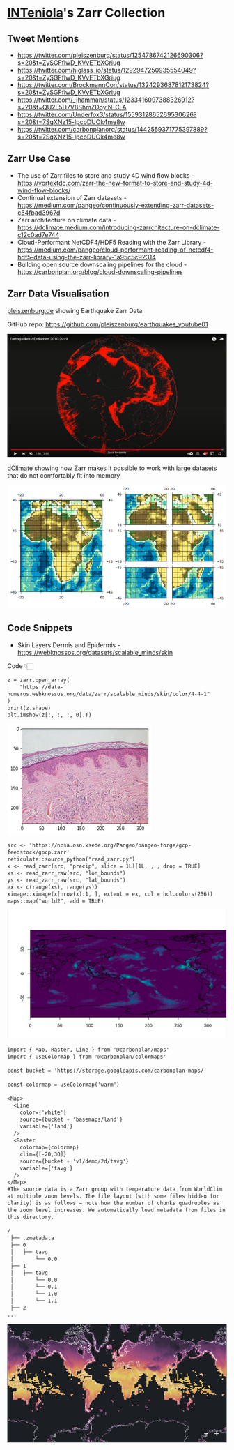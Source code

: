 # [INTeniola](https://github.com/INTeniola/)'s Zarr Collection

## Tweet Mentions

- https://twitter.com/pleiszenburg/status/1254786742126690306?s=20&t=ZySGFflwD_KVvETbXGriug
- https://twitter.com/higlass_io/status/1292947250935554049?s=20&t=ZySGFflwD_KVvETbXGriug
- https://twitter.com/BrockmannCon/status/1324293687812173824?s=20&t=ZySGFflwD_KVvETbXGriug
- https://twitter.com/_jhamman/status/1233416097388326912?s=20&t=QU2L5D7V8ShmZDoyiN-C-A
- https://twitter.com/Underfox3/status/1559312865269530626?s=20&t=7SqXNz15-lpcbDUOk4me8w
- https://twitter.com/carbonplanorg/status/1442559371775397889?s=20&t=7SqXNz15-lpcbDUOk4me8w

## Zarr Use Case
- The use of Zarr files to store and study 4D wind flow blocks - https://vortexfdc.com/zarr-the-new-format-to-store-and-study-4d-wind-flow-blocks/
- Continual extension of Zarr datasets - https://medium.com/pangeo/continuously-extending-zarr-datasets-c54fbad3967d
- Zarr architecture on climate data - https://dclimate.medium.com/introducing-zarrchitecture-on-dclimate-c12c0ad7e744
- Cloud-Performant NetCDF4/HDF5 Reading with the Zarr Library - https://medium.com/pangeo/cloud-performant-reading-of-netcdf4-hdf5-data-using-the-zarr-library-1a95c5c92314
- Building open source downscaling pipelines for the cloud - https://carbonplan.org/blog/cloud-downscaling-pipelines
## Zarr Data Visualisation

[pleiszenburg.de](https://youtu.be/RLHM5MQ5kAs) showing Earthquake Zarr Data

GitHub repo: https://github.com/pleiszenburg/earthquakes_youtube01

![image1](/_data/INTeniola/screenshots/EarthQuake.PNG)

[dClimate](https://dclimate.medium.com/introducing-zarrchitecture-on-dclimate-c12c0ad7e744) showing how Zarr makes it possible to work with large datasets that do not comfortably fit into memory

![image2](/_data/INTeniola/screenshots/Africa.png)



## Code Snippets

- Skin Layers Dermis and Epidermis - https://webknossos.org/datasets/scalable_minds/skin


Code 👇🏻

```
z = zarr.open_array(
    "https://data-humerus.webknossos.org/data/zarr/scalable_minds/skin/color/4-4-1"
)
print(z.shape)
plt.imshow(z[:, :, :, 0].T)

```

![image3](/_data/INTeniola/screenshots/skin.png)

```
src <- 'https://ncsa.osn.xsede.org/Pangeo/pangeo-forge/gcp-feedstock/gpcp.zarr'
reticulate::source_python("read_zarr.py")
x <- read_zarr(src, "precip", slice = 1L)[1L, , , drop = TRUE]
xs <- read_zarr_raw(src, "lon_bounds")
ys <- read_zarr_raw(src, "lat_bounds")
ex <- c(range(xs), range(ys))
ximage::ximage(x[nrow(x):1, ], extent = ex, col = hcl.colors(256))
maps::map("world2", add = TRUE)
```

![image4](/_data/INTeniola/screenshots/worldmap.PNG)

```
import { Map, Raster, Line } from '@carbonplan/maps'
import { useColormap } from '@carbonplan/colormaps'

const bucket = 'https://storage.googleapis.com/carbonplan-maps/'

const colormap = useColormap('warm')

<Map>
  <Line
    color={'white'}
    source={bucket + 'basemaps/land'}
    variable={'land'}
  />
  <Raster
    colormap={colormap}
    clim={[-20,30]}
    source={bucket + 'v1/demo/2d/tavg'}
    variable={'​​tavg'}
  />
</Map>
#The source data is a Zarr group with temperature data from WorldClim at multiple zoom levels. The file layout (with some files hidden for clarity) is as follows — note how the number of chunks quadruples as the zoom level increases. We automatically load metadata from files in this directory.

/
 ├── .zmetadata
 ├── 0
 │   ├── tavg
 │       └── 0.0
 ├── 1
 │   ├── tavg
 │       └── 0.0
 │       └── 0.1
 │       └── 1.0
 │       └── 1.1
 ├── 2
...
```

![image5](/_data/INTeniola/screenshots/carbon.PNG)
